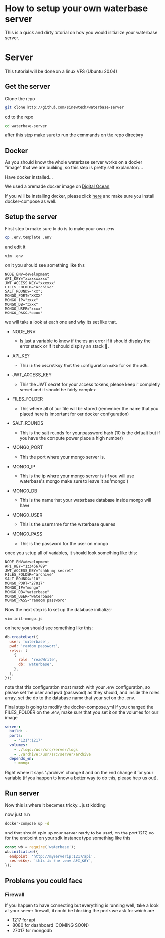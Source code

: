 # How to setup your own waterbase server

This is a quick and dirty tutorial on how you would initialize your waterbase server.

# Server

This tutorial will be done on a linux VPS (Ubuntu 20.04)

## Get the server

Clone the repo

```bash
git clone http://github.com/sinewtech/waterbase-server
```

cd to the repo

```bash
cd waterbase-server
```

after this step make sure to run the commands on the repo directory

## Docker

As you should know the whole waterbase server works on a docker "image" that we are building, so this step is pretty self explanatory...

Have docker installed...

We used a premade docker image on [Digital Ocean](https://digitalocean.com).

If you will be installing docker, please click [here](https://docs.docker.com/engine/install/ubuntu/)
and make sure you install docker-compose as well.

## Setup the server

First step to make sure to do is to make your own .env

```bash
cp .env.template .env
```

and edit it

```bash
vim .env
```

on it you should see something like this

```
NODE_ENV=development
API_KEY="xxxxxxxxxx"
JWT_ACCESS_KEY="xxxxxx"
FILES_FOLDER="archive"
SALT_ROUNDS="xx";
MONGO_PORT="XXXX"
MONGO_IP="xxxx"
MONGO_DB="xxxx"
MONGO_USER="xxxx"
MONGO_PASS="xxxx"
```

we will take a look at each one and why its set like that.

- NODE_ENV
  - Is just a variable to know if theres an error if it should display the error stack or if it should display an stack 🥞.
- API_KEY
  - This is the secret key that the configuration asks for on the sdk.
- JWT_ACCESS_KEY
  - This the JWT secret for your access tokens, please keep it completly secret and it should be fairly complex.
- FILES_FOLDER
  - This where all of our file will be stored (remember the name that you placed here is important for our docker configuration)
- SALT_ROUNDS

  - This is the salt rounds for your password hash (10 is the defualt but if you have the compute power place a high number)

- MONGO_PORT

  - This the port where your mongo server is.

- MONGO_IP

  - This is the ip where your mongo server is (if you will use waterbase's mongo make sure to leave it as 'mongo')

- MONGO_DB

  - This is the name that your waterbase database inside mongo will have

- MONGO_USER

  - This is the username for the waterbase queries

- MONGO_PASS
  - This is the password for the user on mongo

once you setup all of variables, it should look something like this:

```
NODE_ENV=development
API_KEY="123456789"
JWT_ACCESS_KEY="shhh my secret"
FILES_FOLDER="archive"
SALT_ROUNDS="10"
MONGO_PORT="27017"
MONGO_IP="mongo"
MONGO_DB="waterbase"
MONGO_USER="waterbase"
MONGO_PASS="random password"
```

Now the next step is to set up the database initializer

```bash
vim init-mongo.js
```

on here you should see something like this:

```js
db.createUser({
  user: 'waterbase',
  pwd: 'random password',
  roles: [
    {
      role: 'readWrite',
      db: 'waterbase',
    },
  ],
});
```

note that this configuration most match with your .env configuration, so please set the user and pwd (password) as they should, and inside the roles array, set the db to the database name that your set on the .env.

Final step is going to modify the docker-compose.yml
if you changed the FILES_FOLDER on the .env, make sure that you set it on the volumes for our image

```yml
server:
  build: .
  ports:
    - '1217:1217'
  volumes:
    - ./logs:/usr/src/server/logs
    - ./archive:/usr/src/server/archive
  depends_on:
    - mongo
```

Right where it says './archive' change it and on the end change it for your variable (if you happen to know a better way to do this, please help us out).

## Run server

Now this is where it becomes tricky... just kidding

now just run

```bash
docker-compose up -d
```

and that should spin up your server ready to be used,
on the port 1217, so for the endpoint on your sdk instance type something like this

```js
const wb = require('waterbase');
wb.initialize({
  endpoint: 'http://myserverip:1217/api',
  secretKey: 'this is the .env API_KEY',
});
```

## Problems you could face

### Firewall

If you happen to have connecting but everything is running well, take a look at your server firewall, it could be blocking the ports we ask for which are

- 1217 for api
- 8080 for dashboard (COMING SOON)
- 27017 for mongodb

